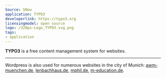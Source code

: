 ```yaml
---
Source: SNow
application: TYPO3
developerlink: https://typo3.org
licensingmodel: open source
logo: /320px-Logo_TYPO3.svg.png
tags:
- application
---
```


__TYPO3__ is a free content management system for websites.


---

Wordpress is also used for numerous websites in the city of Munich:
[awm-muenchen.de](https://www.awm-muenchen.de), [lenbachhaus.de](https://www.lenbachhaus.de), [mphil.de](https://www.mphil.de), [m-education.de](https://m-bildung.de).
